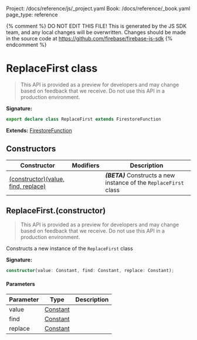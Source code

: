 Project: /docs/reference/js/_project.yaml
Book: /docs/reference/_book.yaml
page_type: reference

{% comment %}
DO NOT EDIT THIS FILE!
This is generated by the JS SDK team, and any local changes will be
overwritten. Changes should be made in the source code at
https://github.com/firebase/firebase-js-sdk
{% endcomment %}

# ReplaceFirst class
> This API is provided as a preview for developers and may change based on feedback that we receive. Do not use this API in a production environment.
> 


<b>Signature:</b>

```typescript
export declare class ReplaceFirst extends FirestoreFunction 
```
<b>Extends:</b> [FirestoreFunction](./firestore_.firestorefunction.md#firestorefunction_class)

## Constructors

|  Constructor | Modifiers | Description |
|  --- | --- | --- |
|  [(constructor)(value, find, replace)](./firestore_.replacefirst.md#replacefirstconstructor) |  | <b><i>(BETA)</i></b> Constructs a new instance of the <code>ReplaceFirst</code> class |

## ReplaceFirst.(constructor)

> This API is provided as a preview for developers and may change based on feedback that we receive. Do not use this API in a production environment.
> 

Constructs a new instance of the `ReplaceFirst` class

<b>Signature:</b>

```typescript
constructor(value: Constant, find: Constant, replace: Constant);
```

#### Parameters

|  Parameter | Type | Description |
|  --- | --- | --- |
|  value | [Constant](./firestore_.constant.md#constant_class) |  |
|  find | [Constant](./firestore_.constant.md#constant_class) |  |
|  replace | [Constant](./firestore_.constant.md#constant_class) |  |


